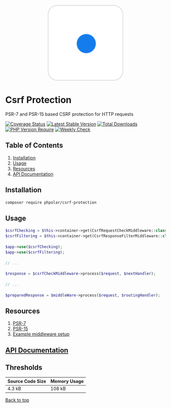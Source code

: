 <p align="center">
    <img width="240" src="./phpolar.svg" />
</p>

# Csrf Protection

PSR-7 and PSR-15 based CSRF protection for HTTP requests

[![Coverage Status](https://coveralls.io/repos/github/phpolar/csrf-protection/badge.svg?branch=main)](https://coveralls.io/github/phpolar/csrf-protection?branch=main) [![Latest Stable Version](https://poser.pugx.org/phpolar/csrf-protection/v)](https://packagist.org/packages/phpolar/csrf-protection) [![Total Downloads](https://poser.pugx.org/phpolar/csrf-protection/downloads)](https://packagist.org/packages/phpolar/csrf-protection) [![PHP Version Require](https://poser.pugx.org/phpolar/csrf-protection/require/php)](https://packagist.org/packages/phpolar/csrf-protection) [![Weekly Check](https://github.com/phpolar/csrf-protection/actions/workflows/weekly.yml/badge.svg)](https://github.com/phpolar/csrf-protection/actions/workflows/weekly.yml)

## Table of Contents

1. [Installation](#installation)
1. [Usage](#usage)
1. [Resources](#resources)
1. [API Documentation](#api-documentation)

## Installation

```bash
composer require phpolar/csrf-protection
```

## Usage

```php
$csrfChecking = $this->container->get(CsrfRequestCheckMiddleware::class);
$csrfFiltering = $this->container->get(CsrfResponseFilterMiddleware::class);

$app->use($csrfChecking);
$app->use($csrfFiltering);

// ...

$response = $csrfCheckMiddleware->process($request, $nextHandler);

// ...

$preparedResponse = $middleWare->process($request, $routingHandler);
```

## Resources

1. [PSR-7](https://www.php-fig.org/psr/psr-7/)
1. [PSR-15](https://www.php-fig.org/psr/psr-15/)
1. [Example middleware setup](https://www.php-fig.org/psr/psr-15/meta/#63-example-interface-interactions)

## [API Documentation](https://phpolar.github.io/csrf-protection/)

## Thresholds

|Source Code Size|Memory Usage|
|----------------|------------|
|4.3 kB|108 kB|

[Back to top](#csrf-protection)
